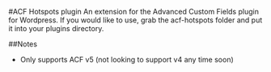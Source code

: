 #ACF Hotspots plugin
An extension for the Advanced Custom Fields plugin for Wordpress. If you would like to use, grab the acf-hotspots folder and put it into your plugins directory.

##Notes
- Only supports ACF v5 (not looking to support v4 any time soon)
